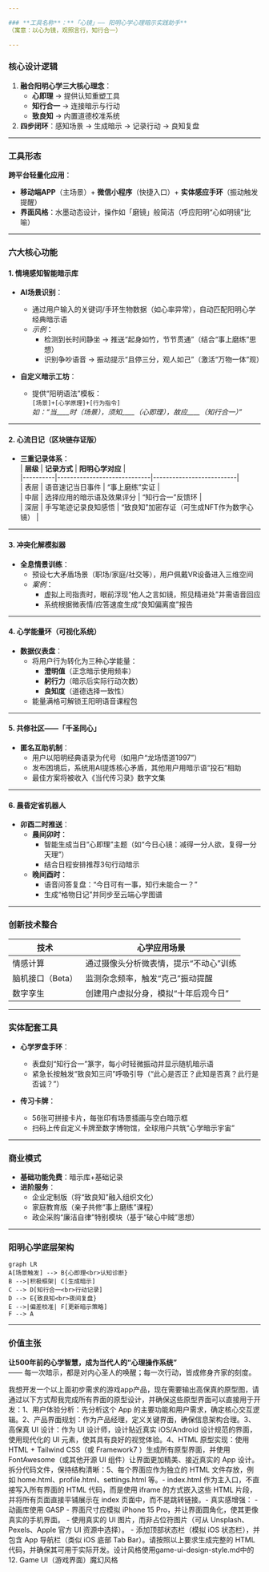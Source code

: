 ```yaml
---

### **工具名称**：**「心镜」—— 阳明心学心理暗示实践助手**  
（寓意：以心为镜，观照言行，知行合一）

---
```


### **核心设计逻辑**  
1. **融合阳明心学三大核心理念**：  
   - **心即理** → 提供认知重塑工具  
   - **知行合一** → 连接暗示与行动  
   - **致良知** → 内置道德校准系统  
2. **四步闭环**：感知场景 → 生成暗示 → 记录行动 → 良知复盘  

---

### **工具形态**  
**跨平台轻量化应用**：  
- **移动端APP**（主场景）+ **微信小程序**（快捷入口）+ **实体感应手环**（振动触发提醒）  
- **界面风格**：水墨动态设计，操作如「磨镜」般简洁（呼应阳明“心如明镜”比喻）

---

### **六大核心功能**  

#### **1. 情境感知智能暗示库**  
- **AI场景识别**：  
  - 通过用户输入的关键词/手环生物数据（如心率异常），自动匹配阳明心学经典暗示语  
  - *示例*：  
    - 检测到长时间静坐 → 推送“起身如竹，节节贯通”（结合“事上磨练”思想）  
    - 识别争吵语音 → 振动提示“且停三分，观人如己”（激活“万物一体”观）  

- **自定义暗示工坊**：  
  - 提供“阳明语法”模板：  
    `[场景]+[心学原理]+[行为指令]`  
    *如：“当____时（场景），须知____（心即理），故应____（知行合一）”*  

---

#### **2. 心流日记（区块链存证版）**  
- **三重记录体系**：  
  | **层级** | **记录方式**                | **阳明心学对应**         |  
  |----------|-----------------------------|--------------------------|  
  | 表层     | 语音速记当日事件            | “事上磨练”实证           |  
  | 中层     | 选择应用的暗示语及效果评分  | “知行合一”反馈环         |  
  | 深层     | 手写笔迹记录良知感悟        | “致良知”加密存证（可生成NFT作为数字心镜） |  

---

#### **3. 冲突化解模拟器**  
- **全息情景训练**：  
  - 预设七大矛盾场景（职场/家庭/社交等），用户佩戴VR设备进入三维空间  
  - *案例*：  
    - 虚拟上司指责时，眼前浮现“他人之言如镜，照见精进处”并需语音回应  
    - 系统根据微表情/应答速度生成“良知偏离度”报告  

---

#### **4. 心学能量环（可视化系统）**  
- **数据仪表盘**：  
  - 将用户行为转化为三种心学能量：  
    - **澄明值**（正念暗示使用频率）  
    - **躬行力**（暗示后实际行动次数）  
    - **良知度**（道德选择一致性）  
  - 能量满格可解锁王阳明语音课程包  

---

#### **5. 共修社区——「千圣同心」**  
- **匿名互助机制**：  
  - 用户以阳明经典语录为代号（如用户“龙场悟道1997”）  
  - 发布困境后，系统用AI提炼核心矛盾，其他用户用暗示语“投石”相助  
  - 最佳方案将被收入《当代传习录》数字文集  

---

#### **6. 晨昏定省机器人**  
- **卯酉二时推送**：  
  - **晨间卯时**：  
    - 智能生成当日“心即理”主题（如“今日心镜：减得一分人欲，复得一分天理”）  
    - 结合日程安排推荐3句行动暗示  
  - **晚间酉时**：  
    - 语音问答复盘：“今日可有一事，知行未能合一？”  
    - 生成“格物日记”并同步至云端心学图谱  

---

### **创新技术整合**  
| **技术**         | **心学应用场景**                     |  
|------------------|--------------------------------------|  
| 情感计算         | 通过摄像头分析微表情，提示“不动心”训练 |  
| 脑机接口（Beta） | 监测杂念频率，触发“克己”振动提醒     |  
| 数字孪生         | 创建用户虚拟分身，模拟“十年后观今日” |  

---

### **实体配套工具**  
- **心学罗盘手环**：  
  - 表盘刻“知行合一”篆字，每小时轻微振动并显示随机暗示语  
  - 紧急长按触发“致良知三问”呼吸引导（“此心是否正？此知是否真？此行是否诚？”）  

- **传习卡牌**：  
  - 56张可拼接卡片，每张印有场景插画与空白暗示框  
  - 扫码上传自定义卡牌至数字博物馆，全球用户共筑“心学暗示宇宙”  

---

### **商业模式**  
- **基础功能免费**：暗示库+基础记录  
- **进阶服务**：  
  - 企业定制版（将“致良知”融入组织文化）  
  - 家庭教育版（亲子共修“事上磨练”课程）  
  - 政企采购“廉洁自律”特别模块（基于“破心中贼”思想）  

---

### **阳明心学底层架构**  
```mermaid  
graph LR  
A[场景触发] --> B{心即理<br>认知诊断}  
B -->|积极框架| C[生成暗示]  
C --> D[知行合一<br>行动记录]  
D --> E{致良知<br>夜间复盘}  
E -->|偏差校准| F[更新暗示策略]  
F --> A  
```  

---

### **价值主张**  
**让500年前的心学智慧，成为当代人的“心理操作系统”**  
—— 每一次暗示，都是对内心圣人的唤醒；每一次行动，皆成修身齐家的刻度。


 我想开发一个以上面初步需求的游戏app产品，现在需要输出高保真的原型图，请通过以下方式帮我完成所有界面的原型设计，并确保这些原型界面可以直接用于开发：1、用户体验分析：先分析这个 App 的主要功能和用户需求，确定核心交互逻辑。2、产品界面规划：作为产品经理，定义关键界面，确保信息架构合理。3、高保真 UI 设计：作为 UI 设计师，设计贴近真实 iOS/Android 设计规范的界面，使用现代化的 UI 元素，使其具有良好的视觉体验。4、HTML 原型实现：使用 HTML + Tailwind CSS（或 Framework7 ）生成所有原型界面，并使用 FontAwesome（或其他开源 UI 组件）让界面更加精美、接近真实的 App 设计。拆分代码文件，保持结构清晰：5、每个界面应作为独立的 HTML 文件存放，例如 home.html、profile.html、settings.html 等。- index.html 作为主入口，不直接写入所有界面的 HTML 代码，而是使用 iframe 的方式嵌入这些 HTML 片段，并将所有页面直接平铺展示在 index 页面中，而不是跳转链接。- 真实感增强： -动画库使用 GASP - 界面尺寸应模拟 iPhone 15 Pro，并让界面圆角化，使其更像真实的手机界面。 - 使用真实的 UI 图片，而非占位符图片（可从 Unsplash、Pexels、Apple 官方 UI 资源中选择）。 - 添加顶部状态栏（模拟 iOS 状态栏），并包含 App 导航栏（类似 iOS 底部 Tab Bar）。请按照以上要求生成完整的 HTML 代码，并确保其可用于实际开发。设计风格使用game-ui-design-style.md中的12. Game UI（游戏界面）魔幻风格
